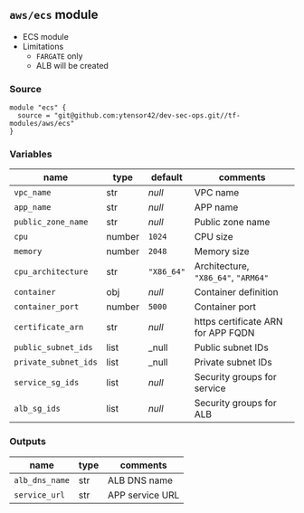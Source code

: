 ## `aws/ecs` module

- ECS module
- Limitations
  - `FARGATE` only
  - ALB will be created

### Source
  ```
  module "ecs" {
    source = "git@github.com:ytensor42/dev-sec-ops.git//tf-modules/aws/ecs"
  }
  ```

### Variables

  |name|type|default|comments|
  |---|---|---|---|
  |`vpc_name`|str|_null_|VPC name|
  |`app_name`|str|_null_|APP name|
  |`public_zone_name`|str|_null_|Public zone name|
  |`cpu`|number|`1024`|CPU size|
  |`memory`|number|`2048`|Memory size|
  |`cpu_architecture`|str|`"X86_64"`|Architecture, `"X86_64"`, `"ARM64"`|
  |`container`|obj|_null_|Container definition|
  |`container_port`|number|`5000`|Container port|
  |`certificate_arn`|str|_null_|https certificate ARN for APP FQDN|
  |`public_subnet_ids`|list|_null|Public subnet IDs|
  |`private_subnet_ids`|list|_null|Private subnet IDs|
  |`service_sg_ids`|list|_null_|Security groups for service|
  |`alb_sg_ids`|list|_null_|Security groups for ALB|

### Outputs

  |name|type|comments|
  |----|----|--------|
  |`alb_dns_name`|str|ALB DNS name|
  |`service_url`|str|APP service URL|
